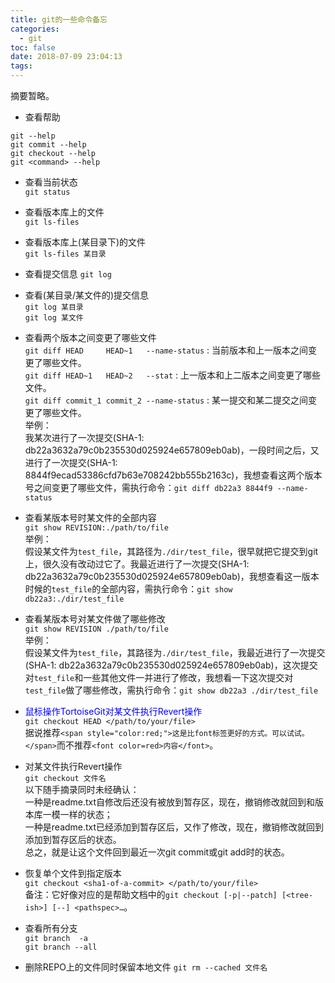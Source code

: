 ```yaml
---
title: git的一些命令备忘
categories:
  - git
toc: false
date: 2018-07-09 23:04:13
tags:
---
```

摘要暂略。
<!-- more -->

* 查看帮助  
```
git --help
git commit --help
git checkout --help
git <command> --help
```
* 查看当前状态  
`git status`

* 查看版本库上的文件  
`git ls-files`

* 查看版本库上(某目录下)的文件  
`git ls-files 某目录`

* 查看提交信息
`git log`

* 查看(某目录/某文件的)提交信息  
`git log 某目录`  
`git log 某文件`

* 查看两个版本之间变更了哪些文件  
`git diff HEAD     HEAD~1   --name-status` : 当前版本和上一版本之间变更了哪些文件。  
`git diff HEAD~1   HEAD~2   --stat`        : 上一版本和上二版本之间变更了哪些文件。  
`git diff commit_1 commit_2 --name-status` : 某一提交和某二提交之间变更了哪些文件。  
举例：  
我某次进行了一次提交(SHA-1: db22a3632a79c0b235530d025924e657809eb0ab)，一段时间之后，又进行了一次提交(SHA-1: 8844f9ecad53386cfd7b63e708242bb555b2163c)，我想查看这两个版本号之间变更了哪些文件，需执行命令：`git diff db22a3 8844f9 --name-status`

* 查看某版本号时某文件的全部内容  
`git show REVISION:./path/to/file`  
举例：  
假设某文件为`test_file`，其路径为`./dir/test_file`，很早就把它提交到git上，很久没有改动过它了。我最近进行了一次提交(SHA-1: db22a3632a79c0b235530d025924e657809eb0ab)，我想查看这一版本时候的`test_file`的全部内容，需执行命令：`git show db22a3:./dir/test_file`

* 查看某版本号对某文件做了哪些修改  
`git show REVISION ./path/to/file`  
举例：  
假设某文件为`test_file`，其路径为`./dir/test_file`，我最近进行了一次提交(SHA-1: db22a3632a79c0b235530d025924e657809eb0ab)，这次提交对`test_file`和一些其他文件一并进行了修改，我想看一下这次提交对`test_file`做了哪些修改，需执行命令：`git show db22a3 ./dir/test_file`

* <span style="color:blue;">鼠标操作TortoiseGit对某文件执行Revert操作</span>  
`git checkout HEAD </path/to/your/file>`  
据说推荐`<span style="color:red;">这是比font标签更好的方式。可以试试。</span>`而不推荐`<font color=red>内容</font>`。

* 对某文件执行Revert操作  
`git checkout 文件名`  
以下随手摘录同时未经确认：  
一种是readme.txt自修改后还没有被放到暂存区，现在，撤销修改就回到和版本库一模一样的状态；  
一种是readme.txt已经添加到暂存区后，又作了修改，现在，撤销修改就回到添加到暂存区后的状态。  
总之，就是让这个文件回到最近一次git commit或git add时的状态。

* 恢复单个文件到指定版本  
`git checkout <sha1-of-a-commit> </path/to/your/file>`  
备注：它好像对应的是帮助文档中的`git checkout [-p|--patch] [<tree-ish>] [--] <pathspec>…`。

* 查看所有分支  
`git branch  -a`  
`git branch --all`

* 删除REPO上的文件同时保留本地文件
`git rm --cached 文件名`
